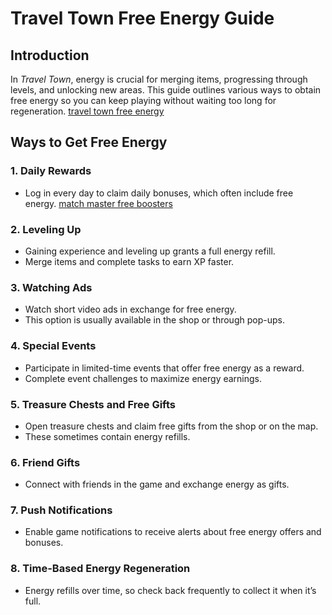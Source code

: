 # Travel Town Free Energy Guide

## Introduction

In *Travel Town*, energy is crucial for merging items, progressing through levels, and unlocking new areas. This guide outlines various ways to obtain free energy so you can keep playing without waiting too long for regeneration.
<a href="https://techyhigher.com/travel-town-free-energy/">travel town free energy </a>
## Ways to Get Free Energy

### 1. **Daily Rewards**
   - Log in every day to claim daily bonuses, which often include free energy.
   <a href="https://techyhigher.com/match-masters-free-boosters/">match master free boosters</a>
### 2. **Leveling Up**
   - Gaining experience and leveling up grants a full energy refill.
   - Merge items and complete tasks to earn XP faster.

### 3. **Watching Ads**
   - Watch short video ads in exchange for free energy.
   - This option is usually available in the shop or through pop-ups.

### 4. **Special Events**
   - Participate in limited-time events that offer free energy as a reward.
   - Complete event challenges to maximize energy earnings.

### 5. **Treasure Chests and Free Gifts**
   - Open treasure chests and claim free gifts from the shop or on the map.
   - These sometimes contain energy refills.

### 6. **Friend Gifts**
   - Connect with friends in the game and exchange energy as gifts.

### 7. **Push Notifications**
   - Enable game notifications to receive alerts about free energy offers and bonuses.

### 8. **Time-Based Energy Regeneration**
   - Energy refills over time, so check back frequently to collect it when it’s full.
